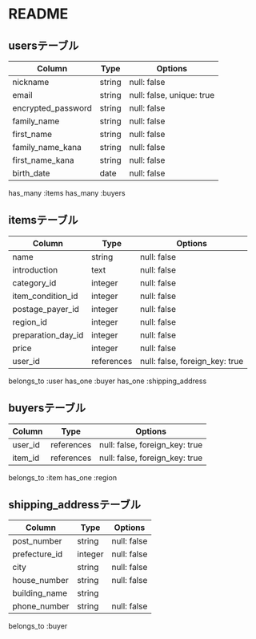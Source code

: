 # README

## usersテーブル

| Column             | Type    | Options                           |
| ------------------ | ------- | --------------------------------- |
| nickname           | string  | null: false                       |
| email              | string  | null: false, unique: true         |
| encrypted_password | string  | null: false                       |
| family_name        | string  | null: false                       |
| first_name         | string  | null: false                       |
| family_name_kana   | string  | null: false                       |
| first_name_kana    | string  | null: false                       |
| birth_date         | date    | null: false                       |

has_many :items
has_many :buyers


## itemsテーブル

| Column             | Type       | Options                        |
| ------------------ | ---------- | ------------------------------ |
| name               | string     | null: false                    |
| introduction       | text       | null: false                    |
| category_id        | integer    | null: false                    |
| item_condition_id  | integer    | null: false                    |
| postage_payer_id   | integer    | null: false                    |
| region_id          | integer    | null: false                    |
| preparation_day_id | integer    | null: false                    |
| price              | integer    | null: false                    |
| user_id            | references | null: false, foreign_key: true |

belongs_to :user
has_one :buyer
has_one :shipping_address

## buyersテーブル

| Column          | Type       | Options                        |
| --------------- | ---------- | ------------------------------ |
| user_id         | references | null: false, foreign_key: true |
| item_id         | references | null: false, foreign_key: true |

belongs_to :item
has_one :region


## shipping_addressテーブル
| Column          | Type       | Options                        |
| --------------- | ---------- | ------------------------------ |
| post_number     | string     | null: false                    |
| prefecture_id   | integer    | null: false                    |
| city            | string     | null: false                    |
| house_number    | string     | null: false                    |
| building_name   | string     |                                |
| phone_number    | string     | null: false                    |

belongs_to :buyer